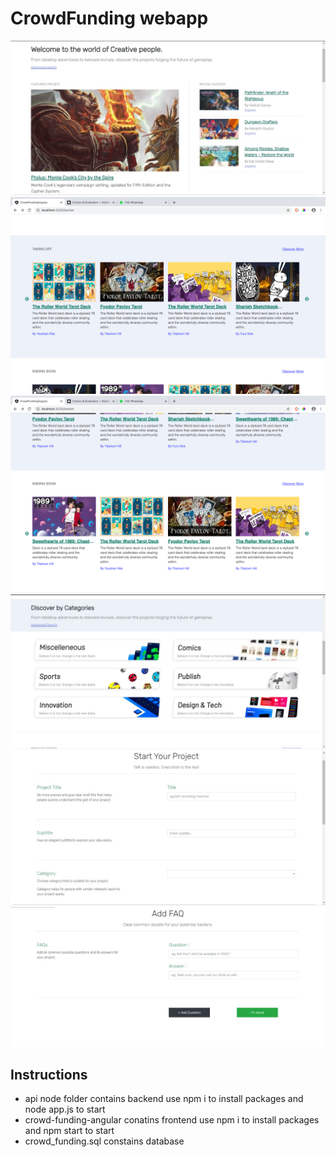 # CrowdFunding webapp

<img src= "screens/WhatsApp Image 2020-06-15 at 00.29.28.jpeg">

<img src= "screens/Screenshot 2020-03-13 at 6.20.02 PM.png">

<img src= "screens/Screenshot 2020-03-13 at 6.20.10 PM.png">

<img src= "screens/WhatsApp Image 2020-06-15 at 00.29.29.jpeg">

<img src= "screens/WhatsApp Image 2020-06-15 at 00.29.29 (1).jpeg">

<img src= "screens/WhatsApp Image 2020-06-15 at 00.29.29 (2).jpeg">


## Instructions
- api node folder contains backend use npm i to install packages and node app.js to start 
- crowd-funding-angular conatins frontend use npm i to install packages and npm start to start
- crowd_funding.sql constains database 


